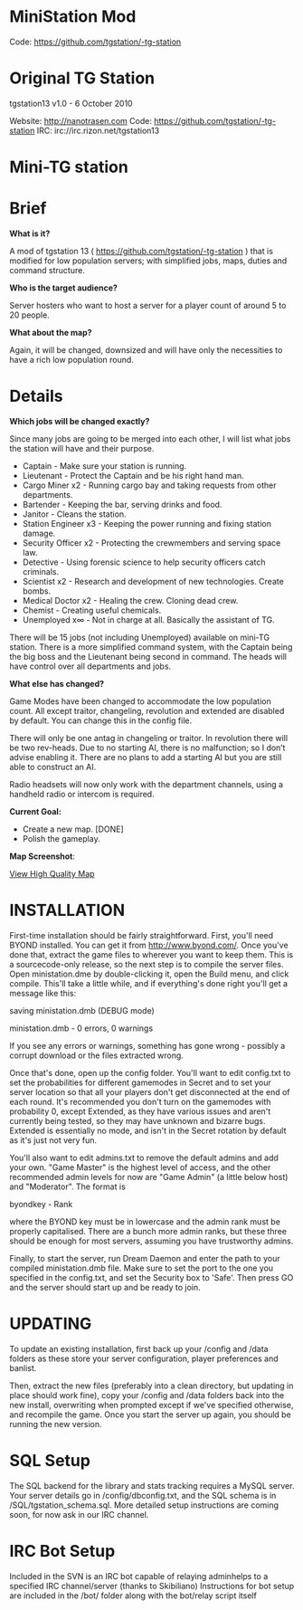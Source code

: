 MiniStation Mod
================================

Code: https://github.com/tgstation/-tg-station

Original TG Station
================================

tgstation13 v1.0 - 6 October 2010

Website: http://nanotrasen.com
Code: https://github.com/tgstation/-tg-station
IRC: irc://irc.rizon.net/tgstation13

Mini-TG station
==

Brief
=

**What is it?**

A mod of tgstation 13 ( https://github.com/tgstation/-tg-station ) that is modified for low population servers; with simplified jobs, maps, duties and command structure.

**Who is the target audience?**

Server hosters who want to host a server for a player count of around 5 to 20 people.

**What about the map?**

Again, it will be changed, downsized and will have only the necessities to have a rich low population round.

Details
=

**Which jobs will be changed exactly?**

Since many jobs are going to be merged into each other, I will list what jobs the station will have and their purpose.

 * Captain - Make sure your station is running.
 * Lieutenant - Protect the Captain and be his right hand man.
 * Cargo Miner x2 - Running cargo bay and taking requests from other departments.
 * Bartender - Keeping the bar, serving drinks and food.
 * Janitor - Cleans the station.
 * Station Engineer x3 - Keeping the power running and fixing station damage.
 * Security Officer x2 - Protecting the crewmembers and serving space law.
 * Detective - Using forensic science to help security officers catch criminals.
 * Scientist x2 - Research and development of new technologies. Create bombs.
 * Medical Doctor x2 - Healing the crew. Cloning dead crew.
 * Chemist - Creating useful chemicals.
 * Unemployed x∞ - Not in charge at all. Basically the assistant of TG.

There will be 15 jobs (not including Unemployed) available on mini-TG station. There is a more simplified command system, with the Captain being the big boss and the Lieutenant being second in command. The heads will have control over all departments and jobs.

**What else has changed?**

Game Modes have been changed to accommodate the low population count. All except traitor, changeling, revolution and extended are disabled by default. You can change this in the config file.

There will only be one antag in changeling or traitor. In revolution there will be two rev-heads. Due to no starting AI, there is no malfunction; so I don’t advise enabling it. There are no plans to add a starting AI but you are still able to construct an AI.

Radio headsets will now only work with the department channels, using a handheld radio or intercom is required.

**Current Goal:**

 * Create a new map. [DONE]
 * Polish the gameplay.

**Map Screenshot**:

[View High Quality Map](http://filesmelt.com/dl/Map57.png)

INSTALLATION
============

First-time installation should be fairly straightforward.  First, you'll need
BYOND installed.  You can get it from http://www.byond.com/.  Once you've done 
that, extract the game files to wherever you want to keep them.  This is a
sourcecode-only release, so the next step is to compile the server files.
Open ministation.dme by double-clicking it, open the Build menu, and click
compile.  This'll take a little while, and if everything's done right you'll get
a message like this:

saving ministation.dmb (DEBUG mode)

ministation.dmb - 0 errors, 0 warnings

If you see any errors or warnings, something has gone wrong - possibly a corrupt
download or the files extracted wrong.

Once that's done, open up the config folder.  You'll want to edit config.txt to
set the probabilities for different gamemodes in Secret and to set your server
location so that all your players don't get disconnected at the end of each
round.  It's recommended you don't turn on the gamemodes with probability 0, 
except Extended, as they have various issues and aren't currently being tested,
so they may have unknown and bizarre bugs.  Extended is essentially no mode, and
isn't in the Secret rotation by default as it's just not very fun.

You'll also want to edit admins.txt to remove the default admins and add your
own.  "Game Master" is the highest level of access, and the other recommended admin
levels for now are "Game Admin" (a little below host) and "Moderator".  The format is

byondkey - Rank

where the BYOND key must be in lowercase and the admin rank must be properly
capitalised.  There are a bunch more admin ranks, but these three should be
enough for most servers, assuming you have trustworthy admins.

Finally, to start the server, run Dream Daemon and enter the path to your
compiled ministation.dmb file.  Make sure to set the port to the one you 
specified in the config.txt, and set the Security box to 'Safe'.  Then press GO
and the server should start up and be ready to join.

UPDATING
============

To update an existing installation, first back up your /config and /data folders
as these store your server configuration, player preferences and banlist.

Then, extract the new files (preferably into a clean directory, but updating in
place should work fine), copy your /config and /data folders back into the new
install, overwriting when prompted except if we've specified otherwise, and
recompile the game.  Once you start the server up again, you should be running
the new version.

SQL Setup
============

The SQL backend for the library and stats tracking requires a 
MySQL server.  Your server details go in /config/dbconfig.txt, and the SQL 
schema is in /SQL/tgstation_schema.sql.  More detailed setup instructions are
coming soon, for now ask in our IRC channel.

IRC Bot Setup
============

Included in the SVN is an IRC bot capable of relaying adminhelps to a specified IRC channel/server (thanks to Skibiliano)
Instructions for bot setup are included in the /bot/ folder along with the bot/relay script itself